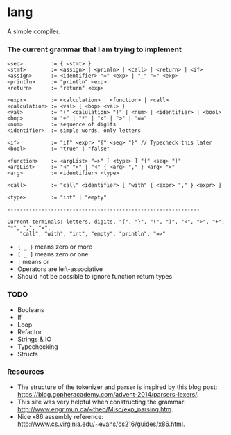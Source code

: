 # lang
A simple compiler.

### The current grammar that I am trying to implement
```
<seq>         := { <stmt> }
<stmt>        := <assign> | <prinln> | <call> | <return> | <if>
<assign>      := <identifier> "=" <exp> | "_" "=" <exp>
<println>     := "println" <exp>
<return>      := "return" <exp>

<expr>        := <calculation> | <function> | <call>
<calculation> := <val> { <bop> <val> }
<val>         := "(" <calulation> ")" | <num> | <identifier> | <bool>
<bop>         := "+" | "*" | "<" | ">" | "=="
<num>         := sequence of digits
<identifier>  := simple words, only letters

<if>          := "if" <expr> "{" <seq> "}" // Typecheck this later
<bool>        := "true" | "false"

<function>    := <argList> "=>" [ <type> ] "{" <seq> "}"
<argList>     := "<" ">" | "<" { <arg> "," } <arg> ">"
<arg>         := <identifier> <type>

<call>        := "call" <identifier> [ "with" { <expr> "," } <expr> ]

<type>        := "int" | "empty"

--------------------------------------------------------------

Current terminals: letters, digits, "{", "}", "(", ")", "<", ">", "+", "*", ",", "=", 
    "call", "with", "int", "empty", "println", "=>"
```

- `{ _ }` means zero or more
- `[ _ ]` means zero or one
- `|` means or  
- Operators are left-associative
- Should not be possible to ignore function return types

### TODO
- Booleans
- If
- Loop
- Refactor  
- Strings & IO
- Typechecking  
- Structs

### Resources
- The structure of the tokenizer and parser is inspired by this blog post: https://blog.gopheracademy.com/advent-2014/parsers-lexers/.
- This site was very helpful when constructing the grammar: http://www.engr.mun.ca/~theo/Misc/exp_parsing.htm.
- Nice x86 assembly reference: http://www.cs.virginia.edu/~evans/cs216/guides/x86.html.
